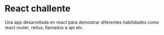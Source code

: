 # React challente

Una app desarrollada en react para demostrar diferentes habilidades como react router, redux, llamados a api etc.